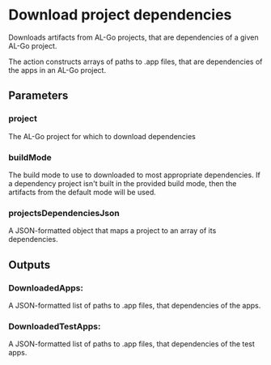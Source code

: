 # Download project dependencies
Downloads artifacts from AL-Go projects, that are dependencies of a given AL-Go project.

The action constructs arrays of paths to .app files, that are dependencies of the apps in an AL-Go project.

## Parameters
### project
The AL-Go project for which to download dependencies

### buildMode
The build mode to use to downloaded to most appropriate dependencies.
If a dependency project isn't built in the provided build mode, then the artifacts from the default mode will be used. 

### projectsDependenciesJson
A JSON-formatted object that maps a project to an array of its dependencies.

## Outputs
### DownloadedApps:
A JSON-formatted list of paths to .app files, that dependencies of the apps.

### DownloadedTestApps:
A JSON-formatted list of paths to .app files, that dependencies of the test apps.
